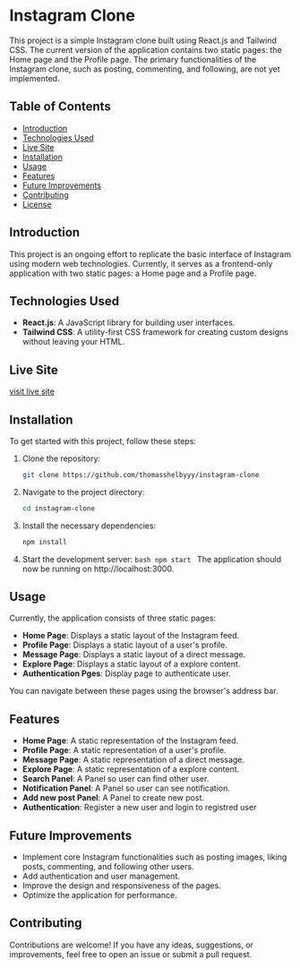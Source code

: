 # Instagram Clone

This project is a simple Instagram clone built using React.js and Tailwind CSS. The current version of the application contains two static pages: the Home page and the Profile page. The primary functionalities of the Instagram clone, such as posting, commenting, and following, are not yet implemented.

## Table of Contents

- [Introduction](#introduction)
- [Technologies Used](#technologies-used)
- [Live Site](#live-site)
- [Installation](#installation)
- [Usage](#usage)
- [Features](#features)
- [Future Improvements](#future-improvements)
- [Contributing](#contributing)
- [License](#license)

## Introduction

This project is an ongoing effort to replicate the basic interface of Instagram using modern web technologies. Currently, it serves as a frontend-only application with two static pages: a Home page and a Profile page.

## Technologies Used

- **React.js**: A JavaScript library for building user interfaces.
- **Tailwind CSS**: A utility-first CSS framework for creating custom designs without leaving your HTML.

## Live Site

[visit live site](www.futureurl.com)

## Installation

To get started with this project, follow these steps:

1. Clone the repository:
   ```bash
   git clone https://github.com/thomasshelbyyy/instagram-clone
   ```
2. Navigate to the project directory:
   ```bash
   cd instagram-clone
   ```
3. Install the necessary dependencies:
   ```bash
   npm install
   ```
4. Start the development server:
   `bash
npm start
`
   The application should now be running on http://localhost:3000.

## Usage

Currently, the application consists of three static pages:

- **Home Page**: Displays a static layout of the Instagram feed.
- **Profile Page**: Displays a static layout of a user's profile.
- **Message Page**: Displays a static layout of a direct message.
- **Explore Page**: Displays a static layout of a explore content.
- **Authentication Pges**: Display page to authenticate user.

You can navigate between these pages using the browser's address bar.

## Features

- **Home Page**: A static representation of the Instagram feed.
- **Profile Page**: A static representation of a user's profile.
- **Message Page**: A static representation of a direct message.
- **Explore Page**: A static representation of a explore content.
- **Search Panel**: A Panel so user can find other user.
- **Notification Panel**: A Panel so user can see notification.
- **Add new post Panel**: A Panel to create new post.
- **Authentication**: Register a new user and login to registred user

## Future Improvements

- Implement core Instagram functionalities such as posting images, liking posts, commenting, and following other users.
- Add authentication and user management.
- Improve the design and responsiveness of the pages.
- Optimize the application for performance.

## Contributing

Contributions are welcome! If you have any ideas, suggestions, or improvements, feel free to open an issue or submit a pull request.

